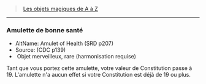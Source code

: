 ﻿> [Les objets magiques de A à Z](hd_magicitems_az_les_objets_magiques_de_a_a_z.md)

---

### Amulette de bonne santé

- AltName: Amulet of Health (SRD p207)
- Source: (CDC p139)
-  Objet merveilleux, rare (harmonisation requise)

Tant que vous portez cette amulette, votre valeur de Constitution passe à 19. L'amulette n'a aucun effet si votre Constitution est déjà de 19 ou plus.


